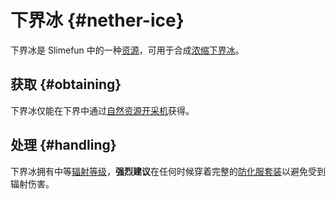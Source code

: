 # 下界冰 {#nether-ice}

下界冰是 Slimefun 中的一种[资源](/Resources)，可用于合成[浓缩下界冰](/Enriched-Nether-Ice)。

## 获取 {#obtaining}

下界冰仅能在下界中通过[自然资源开采机](/GEO-Miner)获得。

## 处理 {#handling}

下界冰拥有中等[辐射等级](/Radiation)，**强烈建议**在任何时候穿着完整的[防化服套装](/Armor#hazmat-suit)以避免受到辐射伤害。
